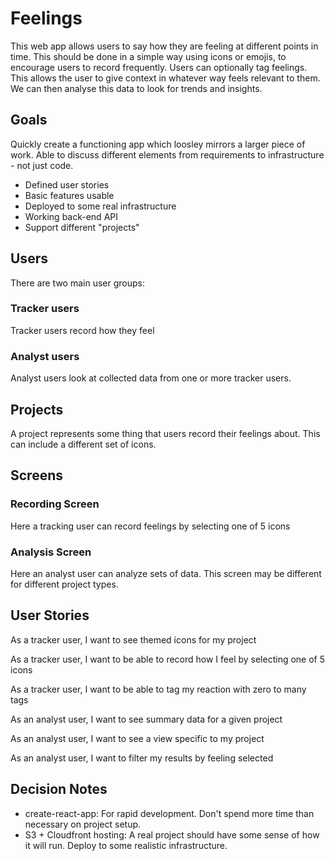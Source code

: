 # Feelings

This web app allows users to say how they are feeling at different points in time.
This should be done in a simple way using icons or emojis, to encourage users to record frequently.
Users can optionally tag feelings. This allows the user to give context in whatever way feels relevant to them.
We can then analyse this data to look for trends and insights.

## Goals
Quickly create a functioning app which loosley mirrors a larger piece of work.
Able to discuss different elements from requirements to infrastructure - not just code.
- Defined user stories
- Basic features usable
- Deployed to some real infrastructure
- Working back-end API
- Support different "projects"

## Users
There are two main user groups:

### Tracker users
Tracker users record how they feel

### Analyst users
Analyst users look at collected data from one or more tracker users.

## Projects
A project represents some thing that users record their feelings about.
This can include a different set of icons.

## Screens
### Recording Screen
Here a tracking user can record feelings by selecting one of 5 icons
### Analysis Screen
Here an analyst user can analyze sets of data. This screen may be different for different project types.

## User Stories
As a tracker user, I want to see themed icons for my project

As a tracker user, I want to be able to record how I feel by selecting one of 5 icons

As a tracker user, I want to be able to tag my reaction with zero to many tags

As an analyst user, I want to see summary data for a given project

As an analyst user, I want to see a view specific to my project

As an analyst user, I want to filter my results by feeling selected


## Decision Notes
- create-react-app: For rapid development. Don't spend more time than necessary on project setup.
- S3 + Cloudfront hosting: A real project should have some sense of how it will run. Deploy to some realistic infrastructure.
